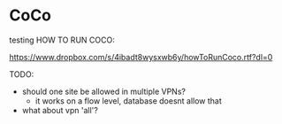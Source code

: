 # CoCo
testing
HOW TO RUN COCO:

https://www.dropbox.com/s/4ibadt8wysxwb6y/howToRunCoco.rtf?dl=0

TODO:

- should one site be allowed in multiple VPNs?
  - it works on a flow level, database doesnt allow that
- what about vpn 'all'?

